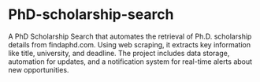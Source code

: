 # PhD-scholarship-search
A PhD Scholarship Search that automates the retrieval of Ph.D. scholarship details from findaphd.com. Using web scraping, it extracts key information like title, university, and deadline. The project includes data storage, automation for updates, and a notification system for real-time alerts about new opportunities.

